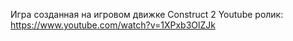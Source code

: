 Игра  созданная на  игровом  движке  Construct 2
Youtube ролик: https://www.youtube.com/watch?v=1XPxb3OlZJk
